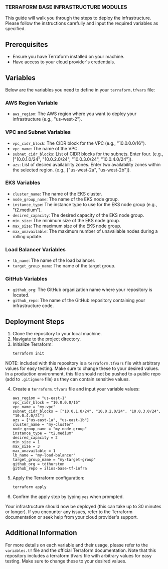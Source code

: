 ### TERRAFORM BASE INFRASTRUCTURE MODULES

This guide will walk you through the steps to deploy the infrastructure. Please follow the instructions carefully and input the required variables as specified.

## Prerequisites

- Ensure you have Terraform installed on your machine.
- Have access to your cloud provider's credentials.

## Variables

Below are the variables you need to define in your `terraform.tfvars` file:

### AWS Region Variable

- `aws_region`: The AWS region where you want to deploy your infrastructure (e.g., "us-west-2").

### VPC and Subnet Variables

- `vpc_cidr_block`: The CIDR block for the VPC (e.g., "10.0.0.0/16").
- `vpc_name`: The name of the VPC.
- `subnet_cidr_blocks`: List of CIDR blocks for the subnets. Enter four. (e.g., ["10.0.1.0/24", "10.0.2.0/24", "10.0.3.0/24", "10.0.4.0/24"]).
- `azs`: List of desired availability zones. Enter two availability zones within the selected region. (e.g., ["us-west-2a", "us-west-2b"]).

### EKS Variables

- `cluster_name`: The name of the EKS cluster.
- `node_group_name`: The name of the EKS node group.
- `instance_type`: The instance type to use for the EKS node group (e.g., "t2.medium").
- `desired_capacity`: The desired capacity of the EKS node group.
- `min_size`: The minimum size of the EKS node group.
- `max_size`: The maximum size of the EKS node group.
- `max_unavailable`: The maximum number of unavailable nodes during a rolling update.

### Load Balancer Variables

- `lb_name`: The name of the load balancer.
- `target_group_name`: The name of the target group.

### GitHub Variables

- `github_org`: The GitHub organization name where your repository is located.
- `github_repo`: The name of the GitHub repository containing your infrastructure code.

## Deployment Steps

1. Clone the repository to your local machine.
2. Navigate to the project directory.
3. Initialize Terraform:
    ```sh
    terraform init
    ```
NOTE: included with this repository is a `terraform.tfvars` file with arbitrary values for easy testing. Make sure to change these to your desired values. In a production environment, this file should not be pushed to a public repo (add to `.gitignore` file) as they can contain sensitive values.
    
4. Create a `terraform.tfvars` file and input your variable values:
    ```hcl
    aws_region = "us-east-1"
    vpc_cidr_block = "10.0.0.0/16"
    vpc_name = "my-vpc"
    subnet_cidr_blocks = ["10.0.1.0/24", "10.0.2.0/24", "10.0.3.0/24", "10.0.4.0/24"]
    azs = ["us-east-1a", "us-east-1b"]
    cluster_name = "my-cluster"
    node_group_name = "my-node-group"
    instance_type = "t2.medium"
    desired_capacity = 2
    min_size = 1
    max_size = 3
    max_unavailable = 1
    lb_name = "my-load-balancer"
    target_group_name = "my-target-group"
    github_org = tdthurston
    github_repo = ilios-base-tf-infra
    ```
5. Apply the Terraform configuration:
    ```sh
    terraform apply
    ```
6. Confirm the apply step by typing `yes` when prompted.

Your infrastructure should now be deployed (this can take up to 30 minutes or longer). If you encounter any issues, refer to the Terraform documentation or seek help from your cloud provider's support.

## Additional Information

For more details on each variable and their usage, please refer to the `variables.tf` file and the official Terraform documentation.
Note that this repository includes a terraform.tfvars file with arbitrary values for easy testing. Make sure to change these to your desired values.

